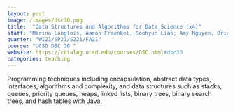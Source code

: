 ```yaml
---
layout: post
image: /images/dsc30.png
title:  "Data Structures and Algorithms for Data Science (x4)"
staff: "Marina Langlois, Aaron Fraenkel, Soohyun Liao; Amy Nguyen, Brian Wang, Huaning Liu, Jeffrey Feng, Kevin Chin, Kunyang Sun, Madeline Tjoa, Sally Poon, Sharmi Mathur, Shasank Bonthala, Shubham Kaushal, Travis Tran, Trinity Pham, Viswesh Uppalapati, Yu-Chieh Chen, Yuanjia Yang, Yung-Chieh Chan, Yuri Bukhradze, Yuru Zhou, Yuxiao Ran, Yuxuan Fan, <strong>Zirui Wang</strong>"
quarter: "WI21/SP21/S221/FA21"
course: "UCSD DSC 30 "
website: https://catalog.ucsd.edu/courses/DSC.html#dsc30
categories: teaching
---
```

Programming techniques including encapsulation, abstract data types, interfaces, algorithms and complexity, and data structures such as stacks, queues, priority queues, heaps, linked lists, binary trees, binary search trees, and hash tables with Java.
